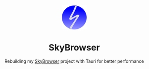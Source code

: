 <div align="center">

<img src="./src-tauri/icons/icon.png" alt="AppLogo" width="80" height="80">

# SkyBrowser
Rebuilding my <a href="https://github.com/SkylerHope/SkyBrowser">SkyBrowser</a> project with Tauri for better performance
</div>